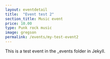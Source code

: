 ```yaml
---
layout: eventdetail
title:  "Event test 2"
section_title: Music event
price: 10.00
type: Punk rock music
image: gregson
permalink: /events/my-test-event2
---
```

This is a test event in the _events folder in Jekyll.
